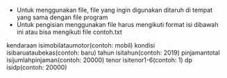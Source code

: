 - Untuk menggunakan file, file yang ingin digunakan ditaruh di tempat yang sama dengan file program
- Untuk pengisian menggunakan file harus mengikuti format isi dibawah ini atau bisa mengikuti file contoh.txt

kendaraan isimobilataumotor(contoh: mobil)
kondisi isibaruataubekas(contoh: baru)
tahun isitahun(contoh: 2019)
pinjamantotal isijumlahpinjaman(contoh: 20000)
tenor isitenor1-6(contoh: 1)
dp isidp(contoh: 20000)
